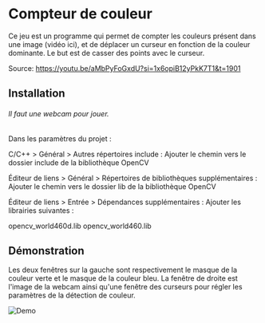 # Compteur de couleur

Ce jeu est un programme qui permet de compter les couleurs présent dans une image (vidéo ici), et de déplacer un curseur en fonction de la couleur dominante. Le but est de casser des points avec le curseur.

Source: https://youtu.be/aMbPyFoGxdU?si=1x6opiB12yPkK7T1&t=1901

## Installation

###### Il faut une webcam pour jouer.

Dans les paramètres du projet :

C/C++ > Général > Autres répertoires include : Ajouter le chemin vers le dossier include de la bibliothèque OpenCV

Éditeur de liens > Général > Répertoires de bibliothèques supplémentaires : Ajouter le chemin vers le dossier lib de la bibliothèque OpenCV

Éditeur de liens > Entrée > Dépendances supplémentaires : Ajouter les librairies suivantes :

opencv_world460d.lib
opencv_world460.lib

## Démonstration

Les deux fenêtres sur la gauche sont respectivement le masque de la couleur verte et le masque de la couleur bleu. La fenêtre de droite est l'image de la webcam ainsi qu'une fenêtre des curseurs pour régler les paramètres de la détection de couleur.

![Demo](demo.gif)
